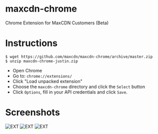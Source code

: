 maxcdn-chrome
=============

Chrome Extension for MaxCDN Customers (Beta)

Instructions
============

```shell
$ wget https://github.com/maxcdn/maxcdn-chrome/archive/master.zip
$ unzip maxcdn-chrome-justin.zip
```
* Open Chrome
* Go to: `chrome://extensions/`
* Click "Load unpacked extension"
* Choose the `maxcdn-chrome` directory and click the `Select` button
* Click `Options`, fill in your API credentials and click `Save`.

Screenshots
===========

![EXT](http://jdorfman.cdnconnect.com/maxcdn/maxcdn-chrome/screenshot-1.png)
![EXT](http://jdorfman.cdnconnect.com/maxcdn/maxcdn-chrome/screenshot-2.png)
![EXT](http://jdorfman.cdnconnect.com/maxcdn/maxcdn-chrome/screenshot-3.png)